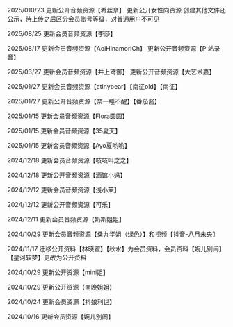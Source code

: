 2025/010/23
更新公开音频资源【希丝奈】
更新公开女性向资源
创建其他文件还公示，待上传之后区分会员账号等级，对普通用户不可见

2025/08/25
更新会员音频资源【李莎】

2025/08/17
更新会员音频资源【AoiHinamoriCh】
更新公开音频资源【P 站录音】

2025/03/27
更新会员音频资源【井上鸢御】
更新公开音频资源【大艺术嘉】

2025/01/27
更新会员音频资源【atinybear】【南征old】【南征】

2025/01/27
更新公开音频资源【奈一睡不醒】【番茄酱】

2025/01/15
更新会员音频资源【Flora圆圆】

2025/01/15
更新会员音频资源【35夏天】

2025/01/15
更新会员音频资源【Ayo夏哟哟】

2024/12/18
更新会员音频资源【吱吱叫之之】

2024/12/18
更新公开音频资源【酒馆小妈】

2024/12/12
更新会员音频资源【浅小茉】

2024/12/12
更新公开音频资源【可乐】

2024/12/11
更新会员音频资源【奶斯姐姐】

2024/10/29
更新会员音频资源【桑九学姐（绿色）】和视频【抖音-八月未央】

2024/11/17
迁移公开资料【林晓蜜】【秋水】为会员资料，会员资料【婉儿别闹】【星河软梦】更改为公开资料

2024/10/29
更新公开资源【mini姐】

2024/10/29
更新公开资源【南晚姐姐】

2024/10/24
更新会员资源【抖娘利世】

2024/10/16
更新会员资源【婉儿别闹】
